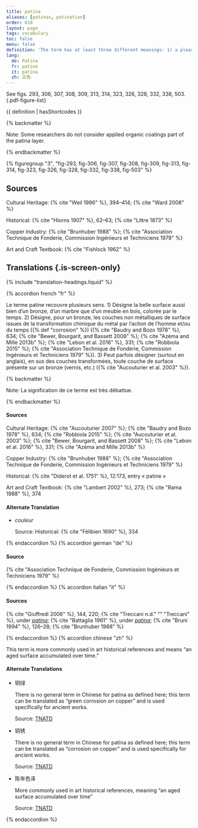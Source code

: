 ```yaml
---
title: patina
aliases: [patinas, patination]
order: 610
layout: page
tags: vocabulary
toc: false
menu: false
definition: 'The term has at least three different meanings: 1) a pleasing surface alteration acquired over time—whether on a {% def "bronze" %} or marble sculpture, furniture, or a painting—that may add aesthetic value; 2) the chemical transformation of a metal surface; to a mineral layer (sometimes referred to as chemical patina, see {% def "corrosion" %}) that usually has a different color from and reduces the bright metallic reflectance of the polished original {% def "cast (v.)" "cast" %} surface; or 3) (as opposed to chemically induced patinas) organic {% def "coatings" %} such as resin, lacquer, oil, wax, or synthetic resins applied to the surface of metals that can change the color, texture, saturation, and/or reflectance.'
lang:
  de: Patina
  fr: patine
  it: patina
  zh: 古色
---
```


See figs. 293, 306, 307, 308, 309, 313, 314, 323, 326, 328, 332, 338, 503.{.pdf-figure-list}

{{ definition | hasShortcodes }}

{% backmatter %}

Note: Some researchers do not consider applied organic coatings part of the patina layer.

{% endbackmatter %}

{% figuregroup "3", "fig-293, fig-306, fig-307, fig-308, fig-309, fig-313, fig-314, fig-323, fig-326, fig-328, fig-332, fig-338, fig-503" %}

## Sources

Cultural Heritage: {% cite "Weil 1996" %}, 394–414; {% cite "Ward 2008" %}

Historical: {% cite "Hiorns 1907" %}, 62–63; {% cite "Littre 1873" %}

Copper Industry: {% cite "Brunhuber 1988" %}; {% cite "Association Technique de Fonderie, Commission Ingénieurs et Techniciens 1979" %}

Art and Craft Textbook: {% cite "Fishlock 1962" %}

## Translations {.is-screen-only}

<div class="accordion">
{% include "translation-headings.liquid" %}

{% accordion french "fr" %}

Le terme patine recouvre plusieurs sens. 1) Désigne la belle surface aussi bien d’un bronze, d’un marbre que d’un meuble en bois, colorée par le temps. 2) Désigne, pour un bronze, les couches non métalliques de surface issues de la transformation chimique du métal par l’action de l’homme et/ou du temps ({% def "corrosion" %}) ({% cite "Baudry and Bozo 1978" %}, 634; {% cite "Bewer, Bourgarit, and Bassett 2008" %}; {% cite "Azéma and Mille 2013b" %}; {% cite "Lebon et al. 2016" %}, 331; {% cite "Robbiola 2015" %}; {% cite "Association Technique de Fonderie, Commission Ingénieurs et Techniciens 1979" %}). 3) Peut parfois désigner (surtout en anglais), en sus des couches transformées, toute couche de surface présente sur un bronze (vernis, etc.) ({% cite "Aucouturier et al. 2003" %}).

{% backmatter %}

Note: La signification de ce terme est très débattue.

{% endbackmatter %}

#### Sources

Cultural Heritage: {% cite "Aucouturier 2007" %}; {% cite "Baudry and Bozo 1978" %}, 634; {% cite "Robbiola 2015" %}; {% cite "Aucouturier et al. 2003" %}; {% cite "Bewer, Bourgarit, and Bassett 2008" %}; {% cite "Lebon et al. 2016" %}, 331; {% cite "Azéma and Mille 2013b" %}

Copper Industry: {% cite "Brunhuber 1988" %}; {% cite "Association Technique de Fonderie, Commission Ingénieurs et Techniciens 1979" %}

Historical: {% cite "Diderot et al. 1751" %}, 12:173, entry « patine »

Art and Craft Textbook: {% cite "Lambert 2002" %}, 273; {% cite "Rama 1988" %}, 374

#### Alternate Translation

- *couleur*

    Source: Historical: {% cite "Félibien 1690" %}, 334

{% endaccordion %}
{% accordion german "de" %}

#### Source

{% cite "Association Technique de Fonderie, Commission Ingénieurs et Techniciens 1979" %}

{% endaccordion %}
{% accordion italian "it" %}

#### Sources

{% cite "Giuffredi 2006" %}, 144, 220; {% cite "Treccani n.d." "" "Treccani" %}, under [*patina*](http://www.treccani.it/vocabolario/patina/); {% cite "Battaglia 1961" %}, under [*patina*](http://www.gdli.it/pdf_viewer/Scripts/pdf.js/web/viewer.asp?file=/PDF/GDLI12/GDLI_12_ocr_829.pdf&parola=patina); {% cite "Bruni 1994" %}, 126–28; {% cite "Brunhuber 1988" %}

{% endaccordion %}
{% accordion chinese "zh" %}

This term is more commonly used in art historical references and means “an aged surface accumulated over time.”

#### Alternate Translations

- <span lang="zh">铜绿</span>

    There is no general term in Chinese for patina as defined here; this term can be translated as “green corrosion on copper” and is used specifically for ancient works.

    Source: [TNATD](https://terms.naer.edu.tw/detail/643113/%3findex=3)

- <span lang="zh">铜锈</span>

    There is no general term in Chinese for patina as defined here; this term can be translated as “corrosion on copper” and is used specifically for ancient works.

    Source: [TNATD](https://terms.naer.edu.tw/detail/643113/%3findex=3)

- <span lang="zh">陈年色泽</span>

    More commonly used in art historical references, meaning “an aged surface accumulated over time”

    Source: [TNATD](https://terms.naer.edu.tw/detail/3610266/?index=6)

{% endaccordion %}

</div>
